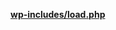 <p><b><a href="https://developer.wordpress.org/reference/files/wp-includes/load.php/">wp-includes/load.php</a></b></p>
